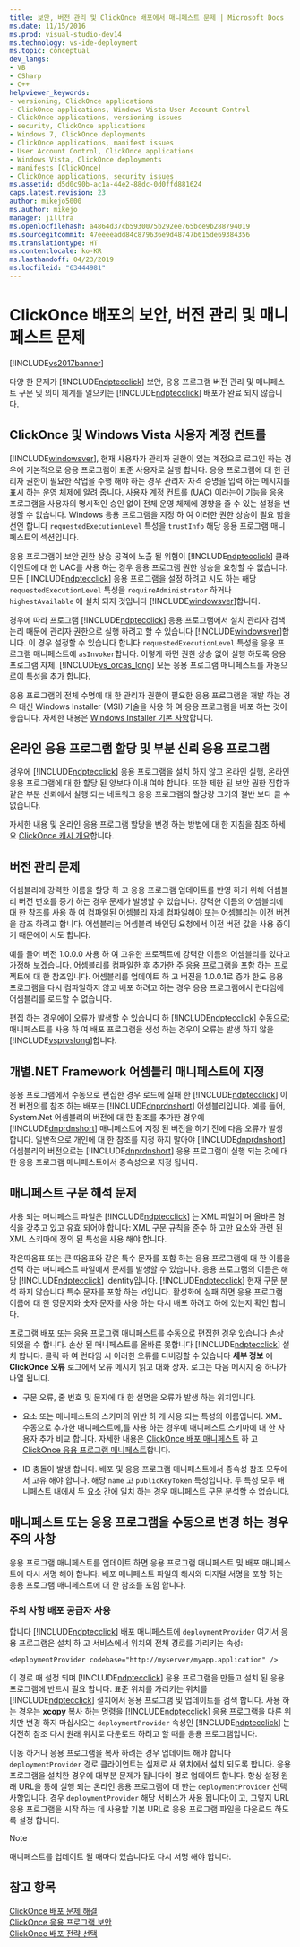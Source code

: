 ```yaml
---
title: 보안, 버전 관리 및 ClickOnce 배포에서 매니페스트 문제 | Microsoft Docs
ms.date: 11/15/2016
ms.prod: visual-studio-dev14
ms.technology: vs-ide-deployment
ms.topic: conceptual
dev_langs:
- VB
- CSharp
- C++
helpviewer_keywords:
- versioning, ClickOnce applications
- ClickOnce applications, Windows Vista User Account Control
- ClickOnce applications, versioning issues
- security, ClickOnce applications
- Windows 7, ClickOnce deployments
- ClickOnce applications, manifest issues
- User Account Control, ClickOnce applications
- Windows Vista, ClickOnce deployments
- manifests [ClickOnce]
- ClickOnce applications, security issues
ms.assetid: d5d0c90b-ac1a-44e2-88dc-0d0ffd881624
caps.latest.revision: 23
author: mikejo5000
ms.author: mikejo
manager: jillfra
ms.openlocfilehash: a4864d37cb5930075b292ee765bce9b288794019
ms.sourcegitcommit: 47eeeeadd84c879636e9d48747b615de69384356
ms.translationtype: HT
ms.contentlocale: ko-KR
ms.lasthandoff: 04/23/2019
ms.locfileid: "63444981"
---
```

# <a name="security-versioning-and-manifest-issues-in-clickonce-deployments"></a>ClickOnce 배포의 보안, 버전 관리 및 매니페스트 문제
[!INCLUDE[vs2017banner](../includes/vs2017banner.md)]

다양 한 문제가 [!INCLUDE[ndptecclick](../includes/ndptecclick-md.md)] 보안, 응용 프로그램 버전 관리 및 매니페스트 구문 및 의미 체계를 일으키는 [!INCLUDE[ndptecclick](../includes/ndptecclick-md.md)] 배포가 완료 되지 않습니다.  
  
## <a name="clickonce-and-windows-vista-user-account-control"></a>ClickOnce 및 Windows Vista 사용자 계정 컨트롤  
 [!INCLUDE[windowsver](../includes/windowsver-md.md)], 현재 사용자가 관리자 권한이 있는 계정으로 로그인 하는 경우에 기본적으로 응용 프로그램이 표준 사용자로 실행 합니다. 응용 프로그램에 대 한 관리자 권한이 필요한 작업을 수행 해야 하는 경우 관리자 자격 증명을 입력 하는 메시지를 표시 하는 운영 체제에 알려 줍니다. 사용자 계정 컨트롤 (UAC) 이라는이 기능을 응용 프로그램을 사용자의 명시적인 승인 없이 전체 운영 체제에 영향을 줄 수 있는 설정을 변경할 수 없습니다. Windows 응용 프로그램을 지정 하 여 이러한 권한 상승이 필요 함을 선언 합니다 `requestedExecutionLevel` 특성을 `trustInfo` 해당 응용 프로그램 매니페스트의 섹션입니다.  
  
 응용 프로그램이 보안 권한 상승 공격에 노출 될 위험이 [!INCLUDE[ndptecclick](../includes/ndptecclick-md.md)] 클라이언트에 대 한 UAC를 사용 하는 경우 응용 프로그램 권한 상승을 요청할 수 없습니다. 모든 [!INCLUDE[ndptecclick](../includes/ndptecclick-md.md)] 응용 프로그램을 설정 하려고 시도 하는 해당 `requestedExecutionLevel` 특성을 `requireAdministrator` 하거나 `highestAvailable` 에 설치 되지 것입니다 [!INCLUDE[windowsver](../includes/windowsver-md.md)]합니다.  
  
 경우에 따라 프로그램 [!INCLUDE[ndptecclick](../includes/ndptecclick-md.md)] 응용 프로그램에서 설치 관리자 검색 논리 때문에 관리자 권한으로 실행 하려고 할 수 있습니다 [!INCLUDE[windowsver](../includes/windowsver-md.md)]합니다. 이 경우 설정할 수 있습니다 합니다 `requestedExecutionLevel` 특성을 응용 프로그램 매니페스트에 `asInvoker`합니다. 이렇게 하면 권한 상승 없이 실행 하도록 응용 프로그램 자체. [!INCLUDE[vs_orcas_long](../includes/vs-orcas-long-md.md)] 모든 응용 프로그램 매니페스트를 자동으로이 특성을 추가 합니다.  
  
 응용 프로그램의 전체 수명에 대 한 관리자 권한이 필요한 응용 프로그램을 개발 하는 경우 대신 Windows Installer (MSI) 기술을 사용 하 여 응용 프로그램을 배포 하는 것이 좋습니다. 자세한 내용은 [Windows Installer 기본 사항](../extensibility/internals/windows-installer-basics.md)합니다.  
  
## <a name="online-application-quotas-and-partial-trust-applications"></a>온라인 응용 프로그램 할당 및 부분 신뢰 응용 프로그램  
 경우에 [!INCLUDE[ndptecclick](../includes/ndptecclick-md.md)] 응용 프로그램을 설치 하지 않고 온라인 실행, 온라인 응용 프로그램에 대 한 할당 된 양보다 이내 여야 합니다. 또한 제한 된 보안 권한 집합과 같은 부분 신뢰에서 실행 되는 네트워크 응용 프로그램의 할당량 크기의 절반 보다 클 수 없습니다.  
  
 자세한 내용 및 온라인 응용 프로그램 할당을 변경 하는 방법에 대 한 지침을 참조 하세요 [ClickOnce 캐시 개요](../deployment/clickonce-cache-overview.md)합니다.  
  
## <a name="versioning-issues"></a>버전 관리 문제  
 어셈블리에 강력한 이름을 할당 하 고 응용 프로그램 업데이트를 반영 하기 위해 어셈블리 버전 번호를 증가 하는 경우 문제가 발생할 수 있습니다. 강력한 이름의 어셈블리에 대 한 참조를 사용 하 여 컴파일된 어셈블리 자체 컴파일해야 또는 어셈블리는 이전 버전을 참조 하려고 합니다. 어셈블리는 어셈블리 바인딩 요청에서 이전 버전 값을 사용 중이기 때문에이 시도 합니다.  
  
 예를 들어 버전 1.0.0.0 사용 하 여 고유한 프로젝트에 강력한 이름의 어셈블리를 있다고 가정해 보겠습니다. 어셈블리를 컴파일한 후 추가한 주 응용 프로그램을 포함 하는 프로젝트에 대 한 참조입니다. 어셈블리를 업데이트 하 고 버전을 1.0.0.1로 증가 한도 응용 프로그램을 다시 컴파일하지 않고 배포 하려고 하는 경우 응용 프로그램에서 런타임에 어셈블리를 로드할 수 없습니다.  
  
 편집 하는 경우에이 오류가 발생할 수 있습니다 하 [!INCLUDE[ndptecclick](../includes/ndptecclick-md.md)] 수동으로; 매니페스트를 사용 하 여 배포 프로그램을 생성 하는 경우이 오류는 발생 하지 않을 [!INCLUDE[vsprvslong](../includes/vsprvslong-md.md)]합니다.  
  
## <a name="specifying-individual-net-framework-assemblies-in-the-manifest"></a>개별.NET Framework 어셈블리 매니페스트에 지정  
 응용 프로그램에서 수동으로 편집한 경우 로드에 실패 한 [!INCLUDE[ndptecclick](../includes/ndptecclick-md.md)] 이전 버전의를 참조 하는 배포는 [!INCLUDE[dnprdnshort](../includes/dnprdnshort-md.md)] 어셈블리입니다. 예를 들어, System.Net 어셈블리의 버전에 대 한 참조를 추가한 경우에 [!INCLUDE[dnprdnshort](../includes/dnprdnshort-md.md)] 매니페스트에 지정 된 버전을 하기 전에 다음 오류가 발생 합니다. 일반적으로 개인에 대 한 참조를 지정 하지 말아야 [!INCLUDE[dnprdnshort](../includes/dnprdnshort-md.md)] 어셈블리의 버전으로는 [!INCLUDE[dnprdnshort](../includes/dnprdnshort-md.md)] 응용 프로그램이 실행 되는 것에 대 한 응용 프로그램 매니페스트에서 종속성으로 지정 됩니다.  
  
## <a name="manifest-parsing-issues"></a>매니페스트 구문 해석 문제  
 사용 되는 매니페스트 파일은 [!INCLUDE[ndptecclick](../includes/ndptecclick-md.md)] 는 XML 파일이 며 올바른 형식을 갖추고 있고 유효 되어야 합니다: XML 구문 규칙을 준수 하 고만 요소와 관련 된 XML 스키마에 정의 된 특성을 사용 해야 합니다.  
  
 작은따옴표 또는 큰 따옴표와 같은 특수 문자를 포함 하는 응용 프로그램에 대 한 이름을 선택 하는 매니페스트 파일에서 문제를 발생할 수 있습니다. 응용 프로그램의 이름은 해당 [!INCLUDE[ndptecclick](../includes/ndptecclick-md.md)] identity입니다. [!INCLUDE[ndptecclick](../includes/ndptecclick-md.md)] 현재 구문 분석 하지 않습니다 특수 문자를 포함 하는 id입니다. 활성화에 실패 하면 응용 프로그램 이름에 대 한 영문자와 숫자 문자를 사용 하는 다시 배포 하려고 하에 있는지 확인 합니다.  
  
 프로그램 배포 또는 응용 프로그램 매니페스트를 수동으로 편집한 경우 있습니다 손상 되었을 수 합니다. 손상 된 매니페스트를 올바른 못합니다 [!INCLUDE[ndptecclick](../includes/ndptecclick-md.md)] 설치 합니다. 클릭 하 여 런타임 시 이러한 오류를 디버깅할 수 있습니다 **세부 정보** 에 **ClickOnce 오류** 로그에서 오류 메시지 읽고 대화 상자. 로그는 다음 메시지 중 하나가 나열 됩니다.  
  
- 구문 오류, 줄 번호 및 문자에 대 한 설명을 오류가 발생 하는 위치입니다.  
  
- 요소 또는 매니페스트의 스키마의 위반 하 게 사용 되는 특성의 이름입니다. XML 수동으로 추가한 매니페스트에,를 사용 하는 경우에 매니페스트 스키마에 대 한 사용자 추가 비교 합니다. 자세한 내용은 [ClickOnce 배포 매니페스트](../deployment/clickonce-deployment-manifest.md) 하 고 [ClickOnce 응용 프로그램 매니페스트](../deployment/clickonce-application-manifest.md)합니다.  
  
- ID 충돌이 발생 합니다. 배포 및 응용 프로그램 매니페스트에서 종속성 참조 모두에서 고유 해야 합니다. 해당 `name` 고 `publicKeyToken` 특성입니다. 두 특성 모두 매니페스트 내에서 두 요소 간에 일치 하는 경우 매니페스트 구문 분석할 수 없습니다.  
  
## <a name="precautions-when-manually-changing-manifests-or-applications"></a>매니페스트 또는 응용 프로그램을 수동으로 변경 하는 경우 주의 사항  
 응용 프로그램 매니페스트를 업데이트 하면 응용 프로그램 매니페스트 및 배포 매니페스트에 다시 서명 해야 합니다. 배포 매니페스트 파일의 해시와 디지털 서명을 포함 하는 응용 프로그램 매니페스트에 대 한 참조를 포함 합니다.  
  
### <a name="precautions-with-deployment-provider-usage"></a>주의 사항 배포 공급자 사용  
 합니다 [!INCLUDE[ndptecclick](../includes/ndptecclick-md.md)] 배포 매니페스트에 `deploymentProvider` 여기서 응용 프로그램은 설치 하 고 서비스에서 위치의 전체 경로를 가리키는 속성:  
  
```  
<deploymentProvider codebase="http://myserver/myapp.application" />  
```  
  
 이 경로 때 설정 되며 [!INCLUDE[ndptecclick](../includes/ndptecclick-md.md)] 응용 프로그램을 만들고 설치 된 응용 프로그램에 반드시 필요 합니다. 표준 위치를 가리키는 위치를 [!INCLUDE[ndptecclick](../includes/ndptecclick-md.md)] 설치에서 응용 프로그램 및 업데이트를 검색 합니다. 사용 하는 경우는 **xcopy** 복사 하는 명령을 [!INCLUDE[ndptecclick](../includes/ndptecclick-md.md)] 응용 프로그램을 다른 위치만 변경 하지 마십시오는 `deploymentProvider` 속성인 [!INCLUDE[ndptecclick](../includes/ndptecclick-md.md)] 는 여전히 참조 다시 원래 위치로 다운로드 하려고 할 때를 응용 프로그램입니다.  
  
 이동 하거나 응용 프로그램을 복사 하려는 경우 업데이트 해야 합니다 `deploymentProvider` 경로 클라이언트는 실제로 새 위치에서 설치 되도록 합니다. 응용 프로그램을 설치한 경우에 대부분 문제가 됩니다이 경로 업데이트 합니다. 항상 설정 원래 URL을 통해 실행 되는 온라인 응용 프로그램에 대 한는 `deploymentProvider` 선택 사항입니다. 경우 `deploymentProvider` 해당 서비스가 사용 됩니다;이 고, 그렇지 URL 응용 프로그램을 시작 하는 데 사용할 기본 URL로 응용 프로그램 파일을 다운로드 하도록 설정 합니다.  
  
> [!NOTE]
> 매니페스트를 업데이트 될 때마다 있습니다도 다시 서명 해야 합니다.  
  
## <a name="see-also"></a>참고 항목  
 [ClickOnce 배포 문제 해결](../deployment/troubleshooting-clickonce-deployments.md)   
 [ClickOnce 응용 프로그램 보안](../deployment/securing-clickonce-applications.md)   
 [ClickOnce 배포 전략 선택](../deployment/choosing-a-clickonce-deployment-strategy.md)
